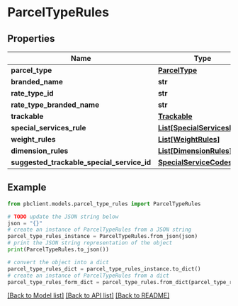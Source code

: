 # ParcelTypeRules


## Properties

Name | Type | Description | Notes
------------ | ------------- | ------------- | -------------
**parcel_type** | [**ParcelType**](ParcelType.md) |  | [optional] 
**branded_name** | **str** |  | [optional] 
**rate_type_id** | **str** |  | [optional] 
**rate_type_branded_name** | **str** |  | [optional] 
**trackable** | [**Trackable**](Trackable.md) |  | [optional] 
**special_services_rule** | [**List[SpecialServicesRule]**](SpecialServicesRule.md) |  | [optional] 
**weight_rules** | [**List[WeightRules]**](WeightRules.md) |  | [optional] 
**dimension_rules** | [**List[DimensionRules]**](DimensionRules.md) |  | [optional] 
**suggested_trackable_special_service_id** | [**SpecialServiceCodes**](SpecialServiceCodes.md) |  | [optional] 

## Example

```python
from pbclient.models.parcel_type_rules import ParcelTypeRules

# TODO update the JSON string below
json = "{}"
# create an instance of ParcelTypeRules from a JSON string
parcel_type_rules_instance = ParcelTypeRules.from_json(json)
# print the JSON string representation of the object
print(ParcelTypeRules.to_json())

# convert the object into a dict
parcel_type_rules_dict = parcel_type_rules_instance.to_dict()
# create an instance of ParcelTypeRules from a dict
parcel_type_rules_form_dict = parcel_type_rules.from_dict(parcel_type_rules_dict)
```
[[Back to Model list]](../README.md#documentation-for-models) [[Back to API list]](../README.md#documentation-for-api-endpoints) [[Back to README]](../README.md)


